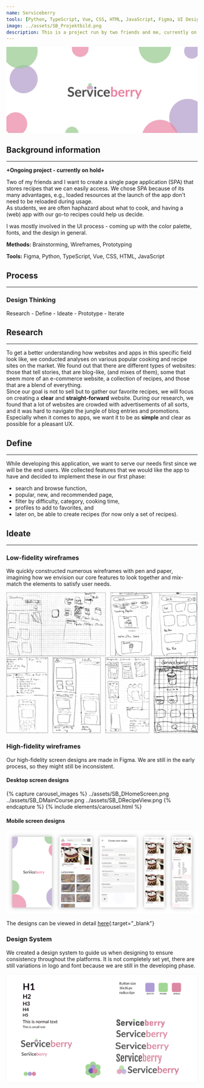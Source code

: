 ```yaml
---
name: Serviceberry
tools: [Python, TypeScript, Vue, CSS, HTML, JavaScript, Figma, UI Design]
image: ../assets/SB_Projektbild.png
description: This is a project run by two friends and me, currently on hold due to other priorities
---
```


![Serviceberry](../assets/SB_Titelbild.png)

## Background information
---
**+Ongoing project - currently on hold+**

Two of my friends and I want to create a single page application (SPA) that stores recipes that we can easily access. We chose SPA because of its many advantages, e.g., loaded resources at the launch of the app don't need to be reloaded during usage. <br>
As students, we are often haphazard about what to cook, and having a (web) app with our go-to recipes could help us decide.

I was mostly involved in the UI process - coming up with the color palette, fonts, and the design in general.

**Methods:** Brainstorming, Wireframes, Prototyping

**Tools:** Figma, Python, TypeScript, Vue, CSS, HTML, JavaScript

## Process
---
### Design Thinking

Research - Define - Ideate - Prototype - Iterate

## Research
---
To get a better understanding how websites and apps in this specific field look like, we conducted analyses on various popular cooking and recipe sites on the market. We found out that there are different types of websites: those that tell stories, that are blog-like, (and mixes of them), some that seem more of an e-commerce website, a collection of recipes, and those that are a blend of everything. <br>
Since our goal is not to sell but to gather our favorite recipes, we will focus on creating a **clear** and **straight-forward** website. During our research, we found that a lot of websites are crowded with advertisements of all sorts, and it was hard to navigate the jungle of blog entries and promotions. Especially when it comes to apps, we want it to be as **simple** and clear as possible for a pleasant UX.

## Define
---
While developing this application, we want to serve our needs first since we will be the end users. We collected features that we would like the app to have and decided to implement these in our first phase:

- search and browse function,
- popular, new, and recommended page,
- filter by difficulty, category, cooking time,
- profiles to add to favorites, and
- later on, be able to create recipes (for now only a set of recipes).

## Ideate
---
### Low-fidelity wireframes
We quickly constructed numerous wireframes with pen and paper, imagining how we envision our core features to look together and mix-match the elements to satisfy user needs.

![Low-fidelity wireframes 1](../assets/SB_LFP1.png)
![Low-fidelity wireframes 2](../assets/SB_LFP2.png)

### High-fidelity wireframes
Our high-fidelity screen designs are made in Figma. We are still in the early process, so they might still be inconsistent.

#### Desktop screen designs
{% capture carousel_images %}
../assets/SB_DHomeScreen.png
../assets/SB_DMainCourse.png
../assets/SB_DRecipeView.png
{% endcapture %}
{% include elements/carousel.html %}

#### Mobile screen designs
![Serviceberry's Design System](../assets/SB_MobilePrototype.png)

The designs can be viewed in detail [here](https://www.figma.com/file/DdXyA5Ja5A3DQvEX1dySGz/Serviceberry?node-id=0%3A1){:target="_blank"}

### Design System
We created a design system to guide us when designing to ensure consistency throughout the platforms. It is not completely set yet, there are still variations in logo and font because we are still in the developing phase.

![Serviceberry's Design System](../assets/SB_DesignSystem.png)
